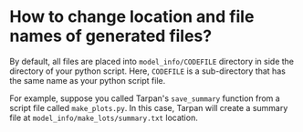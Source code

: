 # How to change location and file names of generated files?

By default, all files are placed into `model_info/CODEFILE` directory in side the directory of your python script. Here, `CODEFILE` is a sub-directory that has the same name as your python script file.

For example, suppose you called Tarpan's `save_summary` function from a script file called `make_plots.py`. In this case, Tarpan will create a summary file at `model_info/make_lots/summary.txt` location.
